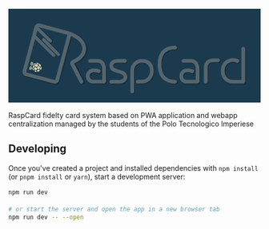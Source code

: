 ![](https://raw.githubusercontent.com/RaspCard/RaspCard-Assets/main/logo/png/LogoWithName.png)

RaspCard fidelty card system based on PWA application and webapp centralization managed by the students of the Polo Tecnologico Imperiese

## Developing

Once you've created a project and installed dependencies with `npm install` (or `pnpm install` or `yarn`), start a development server:

```bash
npm run dev

# or start the server and open the app in a new browser tab
npm run dev -- --open
```
